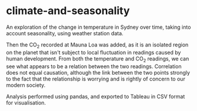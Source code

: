 # climate-and-seasonality

An exploration of the change in temperature in Sydney over time, taking into account seasonality, using weather station data.

Then the CO<sub>2</sub> recorded at Mauna Loa was added, as it is an isolated region on the planet that isn't subject to local fluctuation in readings caused by human development. From both the temperature and CO<sub>2</sub> readings, we can see what appears to be a relation between the two readings. Correlation does not equal causation, although the link between the two points strongly to the fact that the relationship is worrying and is rightly of concern to our modern society.

Analysis performed using pandas, and exported to Tableau in CSV format for visualisation.

